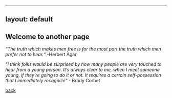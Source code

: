 
---
layout: default
---

## Welcome to another page

_“The truth which makes men free is for the most part the truth which men prefer not to hear.“_ -Herbert Agar

_"I think folks would be surprised by how many people are very touched to hear from a young person. It’s always clear to me, when I meet someone young, if they’re going to do it or not. It requires a certain self-possession that I immediately recognize"_  - Brady Corbet


[back](./)

